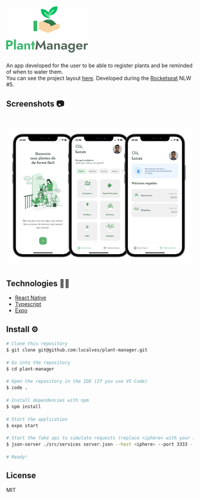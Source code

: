 <h1>
  <img alt="Plant Manager" title="Plant Manager" src=".github/logo.png" />
</h1>

<p>An app developed for the user to be able to register plants and be reminded of when to water them.<br/>You can see the project layout <a href="https://www.figma.com/file/IhQRtrOZdu3TrvkPYREzOy/PlantManager/duplicate">here</a>. Developed during the <a href="http://www.rocketseat.com.br/">Rocketseat</a> NLW #5.</p>

## Screenshots 📷

<h1>
  <img alt="Mobile Mockups" title="Mobile Mockupsr" src=".github/mobile-mockups.png" />
</h1>

## Technologies 👨‍💻

- [React Native](https://reactnative.dev/)
- [Typescript](https://www.typescriptlang.org/)
- [Expo](https://expo.io/)

## Install ⚙️

```bash
# Clone this repository
$ git clone git@github.com:lucalves/plant-manager.git

# Go into the repository
$ cd plant-manager

# Open the repository in the IDE (If you use VS Code)
$ code .

# Install dependencies with npm
$ npm install

# Start the application
$ expo start

# Start the fake api to simulate requests (replace <iphere> with your ip local address)
$ json-server ./src/services server.json --host <iphere> --port 3333 --delay 700

# Ready!
```

## License

MIT
